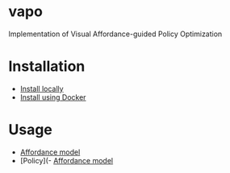 # vapo
Implementation of Visual Affordance-guided Policy Optimization

# Installation
- [Install locally](./docs/docker_setup.md)
- [Install using Docker](./docs/local_setup.md)

# Usage
- [Affordance model](./docs/affordance.md)
- [Policy](- [Affordance model](./docs/policy.md)